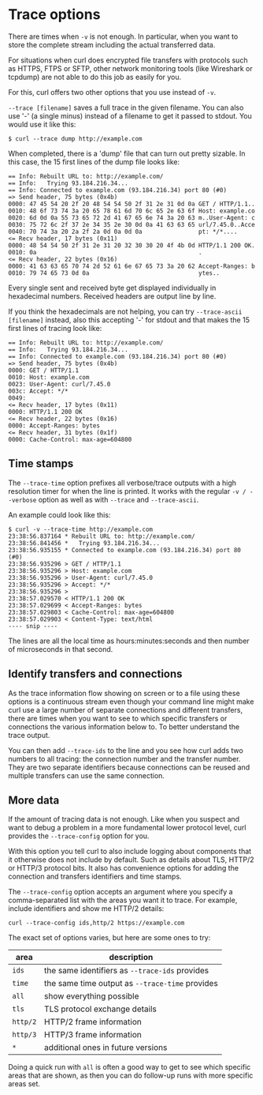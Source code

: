 # Trace options

There are times when `-v` is not enough. In particular, when you want to store
the complete stream including the actual transferred data.

For situations when curl does encrypted file transfers with protocols such as
HTTPS, FTPS or SFTP, other network monitoring tools (like Wireshark or
tcpdump) are not able to do this job as easily for you.

For this, curl offers two other options that you use instead of `-v`.

`--trace [filename]` saves a full trace in the given filename. You can also
use '-' (a single minus) instead of a filename to get it passed to stdout. You
would use it like this:

    $ curl --trace dump http://example.com

When completed, there is a 'dump' file that can turn out pretty sizable. In
this case, the 15 first lines of the dump file looks like:

    == Info: Rebuilt URL to: http://example.com/
    == Info:   Trying 93.184.216.34...
    == Info: Connected to example.com (93.184.216.34) port 80 (#0)
    => Send header, 75 bytes (0x4b)
    0000: 47 45 54 20 2f 20 48 54 54 50 2f 31 2e 31 0d 0a GET / HTTP/1.1..
    0010: 48 6f 73 74 3a 20 65 78 61 6d 70 6c 65 2e 63 6f Host: example.co
    0020: 6d 0d 0a 55 73 65 72 2d 41 67 65 6e 74 3a 20 63 m..User-Agent: c
    0030: 75 72 6c 2f 37 2e 34 35 2e 30 0d 0a 41 63 63 65 url/7.45.0..Acce
    0040: 70 74 3a 20 2a 2f 2a 0d 0a 0d 0a                pt: */*....
    <= Recv header, 17 bytes (0x11)
    0000: 48 54 54 50 2f 31 2e 31 20 32 30 30 20 4f 4b 0d HTTP/1.1 200 OK.
    0010: 0a                                              .
    <= Recv header, 22 bytes (0x16)
    0000: 41 63 63 65 70 74 2d 52 61 6e 67 65 73 3a 20 62 Accept-Ranges: b
    0010: 79 74 65 73 0d 0a                               ytes..

Every single sent and received byte get displayed individually in hexadecimal
numbers. Received headers are output line by line.

If you think the hexadecimals are not helping, you can try `--trace-ascii
[filename]` instead, also this accepting '-' for stdout and that makes the 15
first lines of tracing look like:

    == Info: Rebuilt URL to: http://example.com/
    == Info:   Trying 93.184.216.34...
    == Info: Connected to example.com (93.184.216.34) port 80 (#0)
    => Send header, 75 bytes (0x4b)
    0000: GET / HTTP/1.1
    0010: Host: example.com
    0023: User-Agent: curl/7.45.0
    003c: Accept: */*
    0049:
    <= Recv header, 17 bytes (0x11)
    0000: HTTP/1.1 200 OK
    <= Recv header, 22 bytes (0x16)
    0000: Accept-Ranges: bytes
    <= Recv header, 31 bytes (0x1f)
    0000: Cache-Control: max-age=604800

## Time stamps

The `--trace-time` option prefixes all verbose/trace outputs with a high
resolution timer for when the line is printed. It works with the regular `-v /
--verbose` option as well as with `--trace` and `--trace-ascii`.

An example could look like this:

    $ curl -v --trace-time http://example.com
    23:38:56.837164 * Rebuilt URL to: http://example.com/
    23:38:56.841456 *   Trying 93.184.216.34...
    23:38:56.935155 * Connected to example.com (93.184.216.34) port 80 (#0)
    23:38:56.935296 > GET / HTTP/1.1
    23:38:56.935296 > Host: example.com
    23:38:56.935296 > User-Agent: curl/7.45.0
    23:38:56.935296 > Accept: */*
    23:38:56.935296 >
    23:38:57.029570 < HTTP/1.1 200 OK
    23:38:57.029699 < Accept-Ranges: bytes
    23:38:57.029803 < Cache-Control: max-age=604800
    23:38:57.029903 < Content-Type: text/html
    ---- snip ----

The lines are all the local time as hours:minutes:seconds and then number of
microseconds in that second.

## Identify transfers and connections

As the trace information flow showing on screen or to a file using these
options is a continuous stream even though your command line might make curl
use a large number of separate connections and different transfers, there are
times when you want to see to which specific transfers or connections the
various information below to. To better understand the trace output.

You can then add `--trace-ids` to the line and you see how curl adds two
numbers to all tracing: the connection number and the transfer number. They
are two separate identifiers because connections can be reused and multiple
transfers can use the same connection.

## More data

If the amount of tracing data is not enough. Like when you suspect and want to
debug a problem in a more fundamental lower protocol level, curl provides the
`--trace-config` option for you.

With this option you tell curl to also include logging about components that
it otherwise does not include by default. Such as details about TLS, HTTP/2 or
HTTP/3 protocol bits. It also has convenience options for adding the
connection and transfers identifiers and time stamps.

The `--trace-config` option accepts an argument where you specify a
comma-separated list with the areas you want it to trace. For example, include
identifiers and show me HTTP/2 details:

    curl --trace-config ids,http/2 https://example.com

The exact set of options varies, but here are some ones to try:

| area     | description                                     |
|----------|-------------------------------------------------|
| `ids`    | the same identifiers as `--trace-ids` provides  |
| `time`   | the same time output as `--trace-time` provides |
| `all`    | show everything possible                        |
| `tls`    | TLS protocol exchange details                   |
| `http/2` | HTTP/2 frame information                        |
| `http/3` | HTTP/3 frame information                        |
| `*`      | additional ones in future versions              |

Doing a quick run with `all` is often a good way to get to see which specific
areas that are shown, as then you can do follow-up runs with more specific
areas set.
